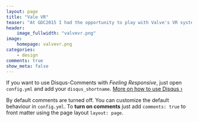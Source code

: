 ```yaml
---
layout: page
title: "Vale VR"
teaser: "At GDC2015 I had the opportunity to play with Valve's VR system."
header:
    image_fullwidth: "valvevr.png"
image:
    homepage: valvevr.png
categories:
    - design
comments: true
show_meta: false
---
```

If you want to use Disqus-Comments with *Feeling Responsive*, just open `config.yml` and add your `disqus_shortname`. [More on how to use Disqus ›](https://disqus.com/websites/)

By default comments are turned off. You can customize the default behaviour in `config.yml`. To **turn on comments** just add `comments: true` to front matter using the page layout `layout: page`.